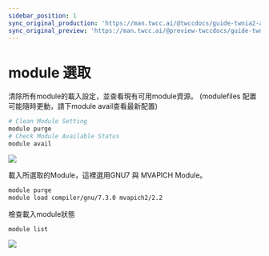 ```yaml
---
sidebar_position: 1
sync_original_production: 'https://man.twcc.ai/@twccdocs/guide-twnia2-available-module-zh' 
sync_original_preview: 'https://man.twcc.ai/@preview-twccdocs/guide-twnia2-available-module-zh' 
---
```


# module 選取


清除所有module的載入設定，並查看現有可用module資源。
(modulefiles 配置可能隨時更動，請下module avail查看最新配置)

```bash
# Clean Module Setting
module purge
# Check Module Available Status
module avail
```

![](https://cos.twcc.ai/SYS-MANUAL/uploads/upload_8efbdabc567a06e157ebd41dbc5dcaf4.png)


載入所選取的Module，這裡選用GNU7 與 MVAPICH Module。

```bash
module purge
module load compiler/gnu/7.3.0 mvapich2/2.2
```

檢查載入module狀態

```bash
module list
```

![](https://cos.twcc.ai/SYS-MANUAL/uploads/upload_d44281f4f96fbf047bff7fc9fd5176c5.png)